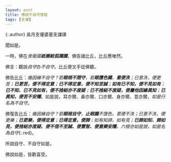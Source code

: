 ```yaml
---
layout: post
title: 佛說不自守意經
tags: [支谦]
---
```


{:.author}
吳月支優婆塞支謙譯

聞如是。

一時，佛在*舍衛國<b>祇樹給孤獨園</b>*，佛告諸比丘，比丘應唯然。

佛言：聽說*自守*亦*不自守*。比丘便叉手從佛聽。

佛告比丘：*幾因緣不自守？若<b><i>眼根</i>不閉守</b>，若<b><i>眼</i>墮<i>色識</i></b>，<b><i>意</i>便<i>泆</i></b>；已意泆，便更苦；<b>已<i>更苦</i>，便<i>不得定意</i></b>；<b>已不得定意，便<i>不知至誠</i></b>；<b>如有<i>已不知</i>，便<i>不見如有</i></b>；<b>已不知、已不見如有，便<i>不捨結</i>亦<i>不度疑</i></b>；<b>已<i>不捨結</i><i>不度疑</i>，便屬他因緣<i>異知</i></b>；<b>已<i>異知</i>，便<i>苦</i><i>不安隱</i></b>*。如是說，耳亦爾、鼻亦爾、口亦爾、身亦爾、意亦爾，*如是行名為不自守*。

佛復告比丘：*幾因緣自守？若<b>眼根自守</b>，<b>止眼識</b>不墮色，意便不泆；已意不泆，便更樂；<b>已更樂，便得定意</b>；<b>已得定意，便<i>諦</i></b>；如有知諦，如有見；<b>已諦如知、諦如見，便<i>捨結</i>亦<i>度疑</i>、便不信不至誠、便<i>慧智</i>、便<i>意樂</i><i>安隱</i></b>。六根亦如是說，如是名為自守*{:.red}。

所說自守、不自守如是。

佛說如是，皆歡喜受。
